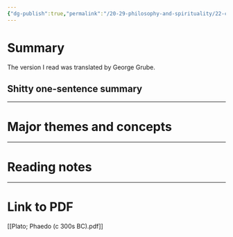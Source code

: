 ```yaml
---
{"dg-publish":true,"permalink":"/20-29-philosophy-and-spirituality/22-classical/22-02-plato-c-300s-bc/plato-phaedo-c-300s-bc/","tags":[" #philosophy/ancient"," #philosophy/plato"," #philosophy/soul"]}
---
```



# Summary

The version I read was translated by George Grube.

## Shitty one-sentence summary

---
# Major themes and concepts

---
# Reading notes

---
# Link to PDF

[[Plato; Phaedo (c 300s BC).pdf]]
